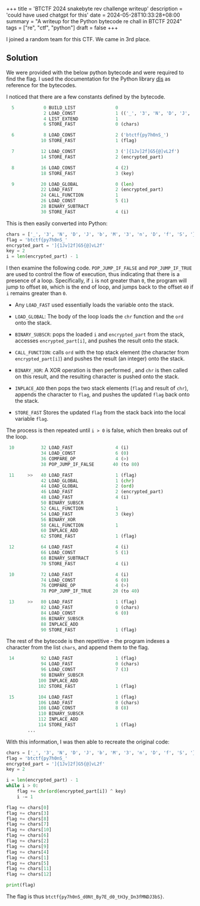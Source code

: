 +++
title = 'BTCTF 2024 snakebyte rev challenge writeup'
description = 'could have used chatgpt for this'
date = 2024-05-28T10:33:28+08:00
summary = "A writeup for the Python bytecode re chall in BTCTF 2024"
tags = ["re", "ctf", "python"]
draft = false
+++

I joined a random team for this CTF. We came in 3rd place.

## Solution
We were provided with the below python bytecode and were required to find the flag. I used the documentation for the Python library [dis](https://docs.python.org/3/library/dis.html) as reference for the bytecodes.

I noticed that there are a few constants defined by the bytecode.
```python
  5           0 BUILD_LIST               0
              2 LOAD_CONST               1 (('_', '3', 'N', 'D', 'J', 'b', 'M', '3', 'n', 'D', 'f', 'S', '}'))
              4 LIST_EXTEND              1
              6 STORE_FAST               0 (chars)

  6           8 LOAD_CONST               2 ('btctf{py7h0nS_')
             10 STORE_FAST               1 (flag)

  7          12 LOAD_CONST               3 (']{1Jv]2f]G5{@]vL2f')
             14 STORE_FAST               2 (encrypted_part)

  8          16 LOAD_CONST               4 (2)
             18 STORE_FAST               3 (key)

  9          20 LOAD_GLOBAL              0 (len)
             22 LOAD_FAST                2 (encrypted_part)
             24 CALL_FUNCTION            1
             26 LOAD_CONST               5 (1)
             28 BINARY_SUBTRACT
             30 STORE_FAST               4 (i)
```
This is then easily converted into Python:
```python
chars = ['_', '3', 'N', 'D', 'J', 'b', 'M', '3', 'n', 'D', 'f', 'S', '}']
flag = 'btctf{py7h0nS_'
encrypted_part = ']{1Jv]2f]G5{@]vL2f'
key = 2
i = len(encrypted_part) - 1
```

I then examine the following code. `POP_JUMP_IF_FALSE` and `POP_JUMP_IF_TRUE` are used to control the flow of execution, thus indicating that there is a presence of a loop. Specifically, if `i` is not greater than `0`, the program will jump to offset `80`, which is the end of loop, and jumps back to the offset `40` if `i` remains greater than `0`.

- Any `LOAD_FAST` used essentially loads the variable onto the stack.
- `LOAD_GLOBAL`: The body of the loop loads the `chr` function and the `ord` onto the stack. 
- `BINARY_SUBSCR`: pops the loaded `i` and `encrypted_part` from the stack, accesses `encrypted_part[i]`, and pushes the result onto the stack. 
- `CALL_FUNCTION`: calls `ord` with the top stack element (the character from `encrypted_part[i]`) and pushes the result (an integer) onto the stack.
- `BINARY_XOR`: A XOR operation is then performed , and `chr` is then called on this result, and the resulting character is pushed onto the stack.

- `INPLACE_ADD` then pops the two stack elements (`flag` and result of `chr`), appends the character to `flag`, and pushes the updated `flag` back onto the stack.
- `STORE_FAST` Stores the updated `flag` from the stack back into the local variable `flag`.

The process is then repeated until `i > 0` is false, which then breaks out of the loop.

```python
 10          32 LOAD_FAST                4 (i)
             34 LOAD_CONST               6 (0)
             36 COMPARE_OP               4 (>)
             38 POP_JUMP_IF_FALSE       40 (to 80)

 11     >>   40 LOAD_FAST                1 (flag)
             42 LOAD_GLOBAL              1 (chr)
             44 LOAD_GLOBAL              2 (ord)
             46 LOAD_FAST                2 (encrypted_part)
             48 LOAD_FAST                4 (i)
             50 BINARY_SUBSCR
             52 CALL_FUNCTION            1
             54 LOAD_FAST                3 (key)
             56 BINARY_XOR
             58 CALL_FUNCTION            1
             60 INPLACE_ADD
             62 STORE_FAST               1 (flag)

 12          64 LOAD_FAST                4 (i)
             66 LOAD_CONST               5 (1)
             68 BINARY_SUBTRACT
             70 STORE_FAST               4 (i)

 10          72 LOAD_FAST                4 (i)
             74 LOAD_CONST               6 (0)
             76 COMPARE_OP               4 (>)
             78 POP_JUMP_IF_TRUE        20 (to 40)

 13     >>   80 LOAD_FAST                1 (flag)
             82 LOAD_FAST                0 (chars)
             84 LOAD_CONST               6 (0)
             86 BINARY_SUBSCR
             88 INPLACE_ADD
             90 STORE_FAST               1 (flag)
```

The rest of the bytecode is then repetitive - the program indexes a character from the list `chars`, and append them to the flag.
```python
 14          92 LOAD_FAST                1 (flag)
             94 LOAD_FAST                0 (chars)
             96 LOAD_CONST               7 (3)
             98 BINARY_SUBSCR
            100 INPLACE_ADD
            102 STORE_FAST               1 (flag)

 15         104 LOAD_FAST                1 (flag)
            106 LOAD_FAST                0 (chars)
            108 LOAD_CONST               8 (8)
            110 BINARY_SUBSCR
            112 INPLACE_ADD
            114 STORE_FAST               1 (flag)
        ...
```

With this information, I was then able to recreate the original code:

```python
chars = ['_', '3', 'N', 'D', 'J', 'b', 'M', '3', 'n', 'D', 'f', 'S', '}']
flag = 'btctf{py7h0nS_'
encrypted_part = ']{1Jv]2f]G5{@]vL2f'
key = 2

i = len(encrypted_part) - 1
while i > 0:
    flag += chr(ord(encrypted_part[i]) ^ key)
    i -= 1

flag += chars[0]
flag += chars[3]
flag += chars[8]
flag += chars[7]
flag += chars[10]
flag += chars[6]
flag += chars[2]
flag += chars[9]
flag += chars[4]
flag += chars[1]
flag += chars[5]
flag += chars[11]
flag += chars[12]

print(flag)
```

The flag is thus `btctf{py7h0nS_d0Nt_By7E_d0_tH3y_Dn3fMNDJ3bS}`.